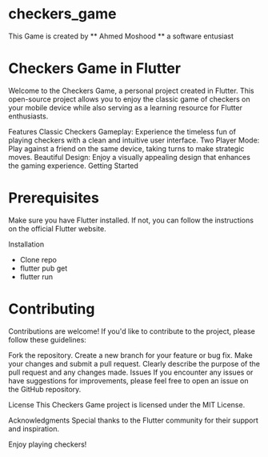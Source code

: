 # checkers_game

This Game is created by ** Ahmed Moshood ** a software entusiast

# Checkers Game in Flutter

Welcome to the Checkers Game, a personal project created in Flutter. This open-source project allows you to enjoy the classic game of checkers on your mobile device while also serving as a learning resource for Flutter enthusiasts.

Features
Classic Checkers Gameplay: Experience the timeless fun of playing checkers with a clean and intuitive user interface.
Two Player Mode: Play against a friend on the same device, taking turns to make strategic moves.
Beautiful Design: Enjoy a visually appealing design that enhances the gaming experience.
Getting Started

# Prerequisites

Make sure you have Flutter installed. If not, you can follow the instructions on the official Flutter website.

Installation

- Clone repo
- flutter pub get
- flutter run

# Contributing

Contributions are welcome! If you'd like to contribute to the project, please follow these guidelines:

Fork the repository.
Create a new branch for your feature or bug fix.
Make your changes and submit a pull request.
Clearly describe the purpose of the pull request and any changes made.
Issues
If you encounter any issues or have suggestions for improvements, please feel free to open an issue on the GitHub repository.

License
This Checkers Game project is licensed under the MIT License.

Acknowledgments
Special thanks to the Flutter community for their support and inspiration.

Enjoy playing checkers!

